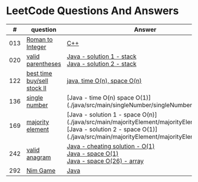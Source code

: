 # LeetCode Questions And Answers
 
| # | question | Answer | LeetCode Link | level|
|---| ----- | -------- | ------ | ---- |
|013|[Roman to Integer]()| [C++](./cpp/013RomanToInteger.cpp)| [Roman to Integer](https://leetcode.com/problems/roman-to-integer/)| easy |
|020|[valid parentheses](./java/src/main/validParentheses/question.md) | [Java - solution 1 - stack](./java/src/main/validParentheses/validParentheses1.java)  <br/> [Java - solution 2 - stack](./java/src/main/validParentheses/validParentheses2.java)| [valid parenthese](https://leetcode.com/problems/valid-parentheses/)| easy |
|122|[best time buy/sell stock II](./java/src/main/bestTimeToBuySellStockII/question.md)| [java, time O(n), space O(n)](./java/src/main/bestTimeToBuySellStockII/BestTimeBuySellStockII.java)| [best time buy/sell stock II](https://leetcode.com/problems/best-time-to-buy-and-sell-stock-ii/)| medium |
|136|[single number](./java/src/main/singleNumber/question.md) | [Java - time O(n) space O(1)] (./java/src/main/singleNumber/singleNumber.java)| [single number](https://leetcode.com/problems/single-number/)| medium |
|169|[majority element](./java/src/main/majorityElement/question.md) | [Java - solution 1 - space O(n)] (./java/src/main/majorityElement/majorityElement1.java) <br/> [Java - solution 2 - space O(1)] (./java/src/main/majorityElement/majorityElement2.java)| [majority element] (https://leetcode.com/problems/majority-element/)| easy |
|242|[valid anagram](./java/src/main/validAnagram/question.md)| [Java - cheating solution - O(1)](./java/src/main/validAnagram/ValidAnagramWrongSolution.java)<br/> [Java - space O(1)](./java/src/main/validAnagram/ValidAnagram1.java) <br/> [Java - space O(26) - array ](./java/src/main/validAnagram/ValidAnagram2.java) | [valid anagram](https://leetcode.com/problems/valid-anagram/)| easy |
|292|[Nim Game](./java/src/main/nimGame/Question.md) | [Java](./java/src/main/nimGame/nimGame.java)| [Nim Game](https://leetcode.com/problems/nim-game/)| easy |
